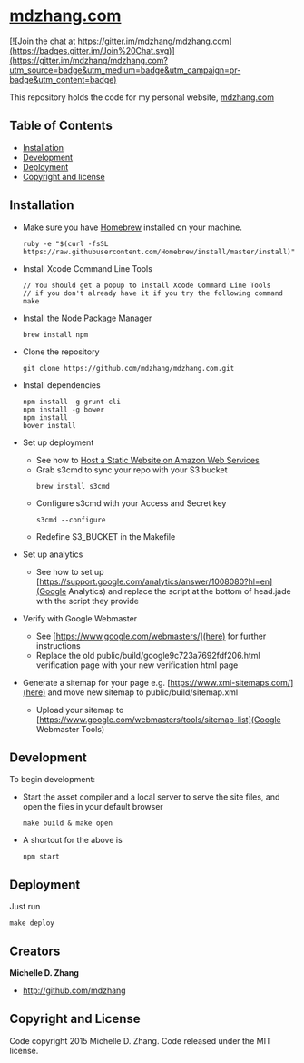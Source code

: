 # [mdzhang.com](http://mdzhang.com)

[![Join the chat at https://gitter.im/mdzhang/mdzhang.com](https://badges.gitter.im/Join%20Chat.svg)](https://gitter.im/mdzhang/mdzhang.com?utm_source=badge&utm_medium=badge&utm_campaign=pr-badge&utm_content=badge)

This repository holds the code for my personal website, [mdzhang.com](http://mdzhang.com)

## Table of Contents

* [Installation](#installation)
* [Development](#development)
* [Deployment](#deployment)
* [Copyright and license](#copyright-and-license)

## Installation

* Make sure you have [Homebrew](http://brew.sh/) installed on your machine.
    ```
    ruby -e "$(curl -fsSL https://raw.githubusercontent.com/Homebrew/install/master/install)"
    ```

* Install Xcode Command Line Tools
    ```
    // You should get a popup to install Xcode Command Line Tools
    // if you don't already have it if you try the following command
    make
    ```

* Install the Node Package Manager
    ```
    brew install npm
    ```

* Clone the repository
    ```
    git clone https://github.com/mdzhang/mdzhang.com.git
    ```

* Install dependencies
    ```
    npm install -g grunt-cli
    npm install -g bower
    npm install
    bower install
    ```

* Set up deployment
  * See how to [Host a Static Website on Amazon Web Services](http://docs.aws.amazon.com/gettingstarted/latest/swh/website-hosting-intro.html)
  * Grab s3cmd to sync your repo with your S3 bucket
      ```
      brew install s3cmd
      ```
  * Configure s3cmd with your Access and Secret key
      ```
      s3cmd --configure
      ```
  * Redefine S3_BUCKET in the Makefile

* Set up analytics
  * See how to set up [https://support.google.com/analytics/answer/1008080?hl=en](Google Analytics) and replace the script at the bottom of head.jade with the script they provide

* Verify with Google Webmaster
  * See [https://www.google.com/webmasters/](here) for further instructions
  * Replace the old public/build/google9c723a7692fdf206.html verification page with your new verification html page

* Generate a sitemap for your page e.g. [https://www.xml-sitemaps.com/](here) and move new sitemap to public/build/sitemap.xml
  * Upload your sitemap to [https://www.google.com/webmasters/tools/sitemap-list](Google Webmaster Tools)

## Development

To begin development:

* Start the asset compiler and a local server to serve the site files, and open the files in your default browser
    ```
    make build & make open
    ```

* A shortcut for the above is 
    ```
    npm start
    ```

## Deployment

Just run

```
make deploy
```

## Creators

**Michelle D. Zhang**

  * <http://github.com/mdzhang>

## Copyright and License

Code copyright 2015 Michelle D. Zhang. Code released under the MIT license.
